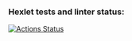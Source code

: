 ### Hexlet tests and linter status:
[![Actions Status](https://github.com/Foreachq/php-project-lvl4/workflows/hexlet-check/badge.svg)](https://github.com/Foreachq/php-project-lvl4/actions)